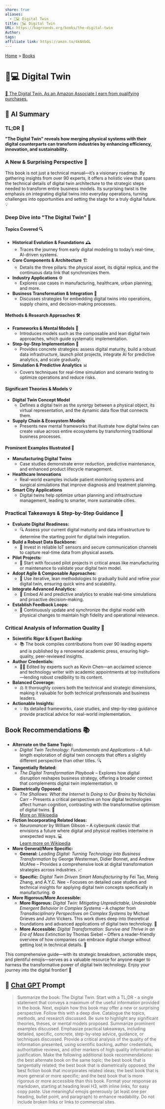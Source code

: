 ```yaml
---
share: true
aliases:
  - 👯💻 Digital Twin
title: 👯💻 Digital Twin
URL: https://bagrounds.org/books/the-digital-twin
Author: 
tags: 
affiliate link: https://amzn.to/4kNVbGL
---
```

[Home](../index.md) > [Books](./index.md)  
# 👯💻 Digital Twin  
[🛒 The Digital Twin. As an Amazon Associate I earn from qualifying purchases.](https://amzn.to/4kNVbGL)  
  
## 🤖 AI Summary  
### TL;DR 🚀  
**"The Digital Twin" reveals how merging physical systems with their digital counterparts can transform industries by enhancing efficiency, innovation, and sustainability.**  
  
### A New & Surprising Perspective 🤩  
This book is not just a technical manual—it’s a visionary roadmap. By gathering insights from over 90 experts, it offers a holistic view that spans the technical details of digital twin architecture to the strategic steps needed to transform entire business models. Its surprising twist is the emphasis on integrating digital twins into everyday operations, turning challenges into opportunities and setting the stage for a truly digital future. 💡  
  
### Deep Dive into "The Digital Twin" 📘  
#### Topics Covered 🔍  
- **Historical Evolution & Foundations** 🕰️  
    - Traces the journey from early digital modeling to today’s real-time, AI-driven systems.  
- **Core Components & Architecture** 🏗️  
    - Details the three pillars: the physical asset, its digital replica, and the continuous data link that synchronizes them.  
- **Industry Applications** ⚙️  
    - Explores use cases in manufacturing, healthcare, urban planning, and more.  
- **Business Transformation & Integration** 💼  
    - Discusses strategies for embedding digital twins into operations, supply chains, and decision-making processes.  
  
#### Methods & Research Approaches 🛠️  
- **Frameworks & Mental Models** 🧠  
    - Introduces models such as the composable and lean digital twin approaches, which guide systematic implementation.  
- **Step-by-Step Implementation** 🔄  
    - Provides concrete strategies: assess digital maturity, build a robust data infrastructure, launch pilot projects, integrate AI for predictive analytics, and scale gradually.  
- **Simulation & Predictive Analytics** 📊  
    - Covers techniques for real-time simulation and scenario testing to optimize operations and reduce risks.  
  
#### Significant Theories & Models 💡  
- **Digital Twin Concept Model**  
    - Defines a digital twin as the synergy between a physical object, its virtual representation, and the dynamic data flow that connects them.  
- **Supply Chain & Ecosystem Models**  
    - Presents new mental frameworks that illustrate how digital twins can create value across entire ecosystems by transforming traditional business processes.  
  
#### Prominent Examples Illustrated 🎯  
- **Manufacturing Digital Twins**  
    - Case studies demonstrate error reduction, predictive maintenance, and enhanced product lifecycle management.  
- **Healthcare Innovations**  
    - Real-world examples include patient monitoring systems and surgical simulations that improve diagnosis and treatment planning.  
- **Smart City Applications**  
    - Digital twins help optimize urban planning and infrastructure management, leading to smarter, more sustainable cities.  
  
### Practical Takeaways & Step-by-Step Guidance 📝  
- **Evaluate Digital Readiness:**  
    - 🔍 Assess your current digital maturity and data infrastructure to determine the starting point for digital twin integration.  
- **Build a Robust Data Backbone:**  
    - 📡 Invest in reliable IoT sensors and secure communication channels to capture real-time data from physical assets.  
- **Pilot Projects:**  
    - 🚀 Start with focused pilot projects in critical areas like manufacturing or maintenance to validate your digital twin model.  
- **Adopt Agile & Composable Approaches:**  
    - 🔄 Use iterative, lean methodologies to gradually build and refine your digital twin, ensuring quick wins and scalability.  
- **Integrate Advanced Analytics:**  
    - 🤖 Embed AI and predictive analytics to enable real-time simulations and proactive decision-making.  
- **Establish Feedback Loops:**  
    - 🔄 Continuously update and synchronize the digital model with physical changes to maintain high fidelity and operational relevance.  
  
### Critical Analysis of Information Quality 🔬  
- **Scientific Rigor & Expert Backing:**  
    - 📚 The book compiles contributions from over 90 leading experts and is published by a renowned academic press, ensuring high-quality, peer-reviewed insights.  
- **Author Credentials:**  
    - 👨‍🏫 Edited by experts such as Kevin Chen—an acclaimed science and technology writer with academic appointments at top institutions—lending robust credibility to its content.  
- **Balanced Coverage:**  
    - ⚖️ It thoroughly covers both the technical and strategic dimensions, making it valuable for both technical professionals and business leaders.  
- **Actionable Insights:**  
    - 💡 Its detailed frameworks, case studies, and step-by-step guidance provide practical advice for real-world implementation.  
  
## Book Recommendations 📚  
- **Alternate on the Same Topic:**    
  - *Digital Twin Technology: Fundamentals and Applications* – A full-length exploration of digital twin concepts that offers a slightly different perspective than other titles. 🔍  
- **Tangentially Related:**    
  - *The Digital Transformation Playbook* – Explores how digital disruption reshapes business strategy, offering a broader context that complements digital twin implementation. 🌐  
- **Diametrically Opposed:**    
  - *The Shallows: What the Internet Is Doing to Our Brains* by Nicholas Carr – Presents a critical perspective on how digital technologies affect human cognition, contrasting with the transformative optimism of digital twins. 🤔    
    [More on Wikipedia](https://en.wikipedia.org/wiki/The_Shallows)  
- **Fiction Incorporating Related Ideas:**    
  - *Neuromancer* by William Gibson – A cyberpunk classic that envisions a future where digital and physical realities intertwine in unexpected ways. 💻    
    [Learn more on Wikipedia](https://en.wikipedia.org/wiki/Neuromancer)  
- **More General/More Specific:**    
  - **General:** *Leading Digital: Turning Technology into Business Transformation* by George Westerman, Didier Bonnet, and Andrew McAfee – Provides a comprehensive look at digital transformation strategies across industries. 📈    
  - **Specific:** *Digital Twin Driven Smart Manufacturing* by Fei Tao, Meng Zhang, and A.Y.C. Nee – Focuses on detailed case studies and technical insights for applying digital twin concepts specifically in manufacturing. ⚙️  
- **More Rigorous/More Accessible:**    
  - **More Rigorous:** *Digital Twin: Mitigating Unpredictable, Undesirable Emergent Behavior in Complex Systems* – A chapter from *Transdisciplinary Perspectives on Complex Systems* by Michael Grieves and John Vickers. This work dives deep into theoretical foundations and advanced applications of digital twin technology. 🔬    
  - **More Accessible:** *Digital Transformation: Survive and Thrive in an Era of Mass Extinction* by Thomas Siebel – Offers a reader-friendly overview of how companies can embrace digital change without getting lost in technical details. 🚀  
  
This comprehensive guide—with its strategic breakdown, actionable steps, and plentiful emojis—serves as a valuable resource for anyone eager to harness the transformative power of digital twin technology. Enjoy your journey into the digital frontier! 🎉  
  
## 💬 [Chat GPT](https://chat.com) Prompt  
> Summarize the book: The Digital Twin. Start with a TL;DR - a single statement that conveys a maximum of the useful information provided in the book. Next, explain how this book may offer a new or surprising perspective. Follow this with a deep dive. Catalogue the topics, methods, and research discussed. Be sure to highlight any significant theories, theses, or mental models proposed. Summarize prominent examples discussed. Emphasize practical takeaways, including detailed, specific, concrete, step-by-step advice, guidance, or techniques discussed. Provide a critical analysis of the quality of the information presented, using scientific backing, author credentials, authoritative reviews, and other markers of high quality information as justification. Make the following additional book recommendations: the best alternate book on the same topic; the best book that is tangentially related; the best book that is diametrically opposed; the best fiction book that incorporates related ideas; the best book that is more general or more specific; and the best book that is more rigorous or more accessible than this book. Format your response as markdown, starting at heading level H3, with inline links, for easy copy paste. Use meaningful emojis generously (at least one per heading, bullet point, and paragraph) to enhance readability. Do not include broken links or links to commercial sites.